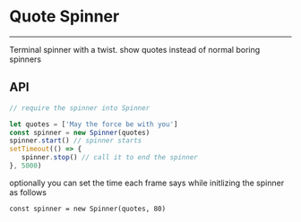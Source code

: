 # Quote Spinner
---
Terminal spinner with a twist. show quotes instead of normal boring spinners

 ## API
 
 ``` js
 // require the spinner into Spinner
 
 let quotes = ['May the force be with you']
 const spinner = new Spinner(quotes)
 spinner.start() // spinner starts
 setTimeout(() => {
    spinner.stop() // call it to end the spinner
 }, 5000) 
 ```


 optionally you can set the time each frame says while initlizing the spinner as follows

 `const spinner = new Spinner(quotes, 80)`

 